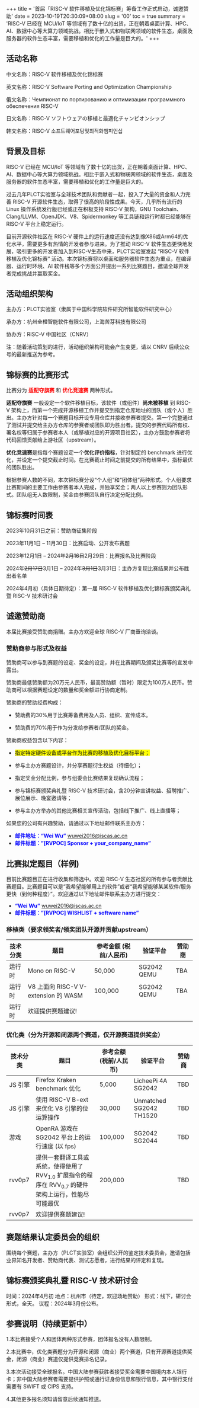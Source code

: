 +++
title = '首届「RISC-V 软件移植及优化锦标赛」筹备工作正式启动，诚邀赞助'
date = 2023-10-19T20:30:09+08:00
slug = '00'
toc =  true
summary = 'RISC-V 已经在 MCU/IoT 等领域有了数十亿的出货，正在朝着桌面计算、HPC、AI、数据中心等大算力领域挑战。相比于嵌入式和物联网领域的软件生态，桌面及服务器的软件生态丰富，需要移植和优化的工作量是巨大的。'
+++

## 活动名称

中文名称：RISC-V 软件移植及优化锦标赛

英文名称：RISC-V Software Porting and Optimization Championship

俄文名称：Чемпионат по портированию и оптимизации программного обеспечения RISC-V

日文名称：RISC-V ソフトウェアの移植と最適化チャンピオンシップ

韩文名称：RISC-V 소프트웨어포팅및최적화챔피언십

## 背景及目标

RISC-V 已经在 MCU/IoT 等领域有了数十亿的出货，正在朝着桌面计算、HPC、AI、数据中心等大算力领域挑战。相比于嵌入式和物联网领域的软件生态，桌面及服务器的软件生态丰富，需要移植和优化的工作量是巨大的。

过去几年PLCT实验室与全球技术团队和贡献者一起，投入了大量的资金和人力完善 RISC-V 开源软件生态，取得了很高的阶段性成果。今天，几乎所有流行的 Linux 操作系统发行版已经或正在积极支持 RISC-V 架构，GNU Toolchain、Clang/LLVM、OpenJDK、V8、Spidermonkey  等工具链和运行时都已经能够在 RISC-V 平台上稳定运行。

目前开源软件社区在 RISC-V 硬件上的运行速度还没有达到像X86或Arm64的优化水平，需要更多有热情的开发者参与进来。为了推动 RISC-V 软件生态更快地发展，吸引更多的开发者加入到RISC-V生态中来，PLCT实验室发起 “RISC-V 软件移植及优化锦标赛” 活动。本次锦标赛将以桌面和服务器软件生态为重点，在编译器、运行时环境、AI 软件栈等多个方面公开提出一系列比赛题目，邀请全球开发者完成挑战并赢取奖金。

## 活动组织架构

主办方：PLCT实验室（隶属于中国科学院软件研究所智能软件研究中心）

承办方：杭州全橙智能软件有限公司，上海苦芽科技有限公司

协办方：RISC-V 中国社区（CNRV）

注：随着活动策划的进行，活动组织架构可能会产生变更，请以 CNRV 后续公众号的最新推送为参考。

## 锦标赛的比赛形式

比赛分为 <font color=red>**适配夺旗赛**</font> 和 <font color=red>**优化竞速赛**</font> 两种形式。

**适配夺旗赛** 一般设定一个软件移植目标，该软件（或组件）**尚未被移植** 到 RISC-V 架构上，而第一个完成开源移植工作并提交到指定仓库地址的团队（或个人）胜出。主办方针对每一个赛题目标开设专用仓库并接收参赛者提交。第一个完整通过了测试并提交给主办方仓库的参赛者或团队即为胜出者。提交的参赛代码所有权、署名权等归属于参赛者本人（或移植对应的开源项目社区），主办方鼓励参赛者将代码回馈贡献给上游社区（upstream）。

**优化竞速赛**是指每个赛题设定一个**优化评价指标**，针对制定的 benchmark 进行优化，并设定一个提交截止时间。在比赛截止时间之前提交的所有结果中，指标最优的团队胜出。

根据参赛人数的不同，本次锦标赛分设“个人组”和“团体组”两种形式。个人组要求比赛期间的主要工作由参赛者本人完成，并独享奖金；两人以上参赛则为团队形式。团队组无人数限制，奖金由参赛团队自行决定分配比例。

## 锦标赛时间表

2023年10月31日之前：赞助商征集阶段

2023年11月1日 – 11月30日：比赛启动、公开发布赛题

2023年12月1日 – 2024年~~2月16日~~2月29日：比赛报名及比赛阶段

2024年~~2月17日~~3月1日 – 2024年~~3月1日~~3月31日：主办方复现比赛结果并公布胜出者名单

2024年4月初（具体日期待定）：第一届 RISC-V 软件移植及优化锦标赛颁奖典礼暨 RISC-V 技术研讨会

## **诚邀赞助商**

本届比赛接受赞助商捐赠。主办方欢迎全球 RISC-V 厂商垂询洽谈。

### 赞助商参与形式及权益

赞助商可以参与到赛题的设定、奖金的设定，并在比赛期间及颁奖比赛等的宣发中露出。

赞助商最低赞助额为20万元人民币，最高赞助额（暂时）限定为100万人民币。赞助商可以根据赛题设定的数量和奖金额进行协商定制。

赞助商的赞助经费构成：

- 赞助费的30%用于比赛筹备费用及人员、组织、宣传成本。

- 赞助费的70%用于作为分发给参赛者/团队的奖金。

赞助商权益包含以下内容：

- <font style="background:Yellow">指定特定硬件设备或平台作为比赛的移植及优化目标平台；</font>

- 参与主办方赛题设计，并分享赛题衍生权益（待细化）；

- 指定奖金分配比例，参与组委会比赛结果复现确认流程；

- 参与锦标赛颁奖典礼暨 RISC-V 技术研讨会，含20分钟宣讲权益、招聘推广、展位展示、晚宴邀请等；

- 参与主办方举办的其他比赛相关宣传活动，包括线下推广、线上直播等；

如果您的公司有兴趣赞助，请通过以下地址邮件联系主办方：

- <font color=Blue>**邮件地址：“Wei Wu”**</font> wuwei2016@iscas.ac.cn
- <font color=Blue>**邮件标题：”[RVPOC] Sponsor + your_company_name”**</font>

## 比赛拟定题目（样例)

目前比赛题目正在进行收集和筛选中。欢迎 RISC-V 生态社区的所有参与者贡献比赛题目。比赛题目可以是“我希望能够用上的软件”或者“我希望能够某某软件/服务更快（到何种程度）”。欢迎通过以下地址邮件联系主办方进行提交：

- <font color=Blue>**“Wei Wu”**</font> wuwei2016@iscas.ac.cn
- <font color=Blue>**邮件标题：”[RVPOC] WISHLIST + software name”**</font>

### 移植类（要求领奖者/领奖团队开源并贡献upstream）

| 技术分类  | 题目                                 | 参考金额 (税前/人民币) | 验证平台      | 赞助商    |
| -------- | ----------------------------------- | ------------------- | ----------- | -------- |
| 运行时    | Mono on RISC-V                      |  50,000             | SG2042 QEMU | TBA      |
| 运行时    | V8 上面向 RISC-V V-extension 的 WASM |  100,000             | SG2042 QEMU | TBA      |
| 运行时    | 欢迎提供赛题建议!                       |                     |             |           |

### 优化类（分为开源和闭源两个赛道，仅开源赛道提供奖金）

| 技术分类 | 题目       | 参考金额 (税前/人民币) | 验证平台 | 赞助商    |
| ------ | ---------- | -------------------- | -------- | -------- |
| JS 引擎 | Firefox Kraken benchmark 优化     | 5,000    | LicheePi 4A  SG2042       | TBD         |
| JS 引擎 | 使用 RISC-V B-ext 来优化 V8 引擎的位运算操作 | 30,000         | Unmatched SG2042 TH1520         | TBD         |
| 游戏    | OpenRA 游戏在 SG2042 平台上的运行速度 (以 fps)     | 100,000         | SG2042 SG2044         | TBD         |
| rvv0p7 | 提供一套翻译工具或系统，使得使用了 RVV<sub>1.0</sub> 扩展指令的程序在 RVV<sub>0.7</sub> 的硬件架构上运行，性能尽可能最优 | 200,000         |          | TBD         |
| rvv0p7    | 欢迎提供赛题建议!                       |                     |             |           |

## 赛题结果认定委员会的组织

围绕每个赛题，主办方（PLCT实验室）会组织公开的鉴定技术委员会，邀请包括业界知名开发者、赞助商代表、测试志愿者，进行结果的评定和复现。

## 锦标赛颁奖典礼暨 RISC-V 技术研讨会

时间：2024年4月初
地点：杭州市（待定，欢迎场地赞助）
形式：线下，研讨会形式，全天。
议程：2024年3月份公布。

## 参赛说明（持续更新中）

1.本比赛接受个人和团体两种形式参赛，团体报名没有人数限制。

2.本比赛中，优化类赛题分为开源和闭源（商业）两个赛道，只有开源赛道提供奖金，闭源（商业）赛道仅提供竞赛排名记录。

3.本次活动接受全球报名。中国大陆参赛获胜者接受奖金需要中国境内本人银行卡；非中国大陆参赛者需要提供护照或通行证身份信息和银行信息，其中银行支付需要有 SWIFT 或 CIPS 支持。

4.其他更多报名须知请留意后续通知推送。
